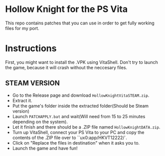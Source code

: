 # Hollow Knight for the PS Vita
This repo contains patches that you can use in order to get fully working files for my port.

# Instructions
First, you might want to install the .VPK using VitaShell. Don't try to launch the game, because it will crash without the neccesary files.

## STEAM VERSION
- Go to the Release page and download ``HollowKnightVitaSTEAM.zip``.
- Extract it.
- Put the game's folder inside the extracted folder(Should be Steam version)
- Launch ``PATCHAPPLY.bat`` and wait(Will need from 15 to 25 minutes depending on the system).
- Let it finish and there should be a .ZIP file named ``HollowKnightDATA.zip``.
- Turn up VitaShell, connect your PS Vita to your PC and copy the contents of the .ZIP file over to ``ux0:app/HKVT12222/`.
- Click on "Replace the files in destination" when it asks you to.
- Launch the game and have fun!
